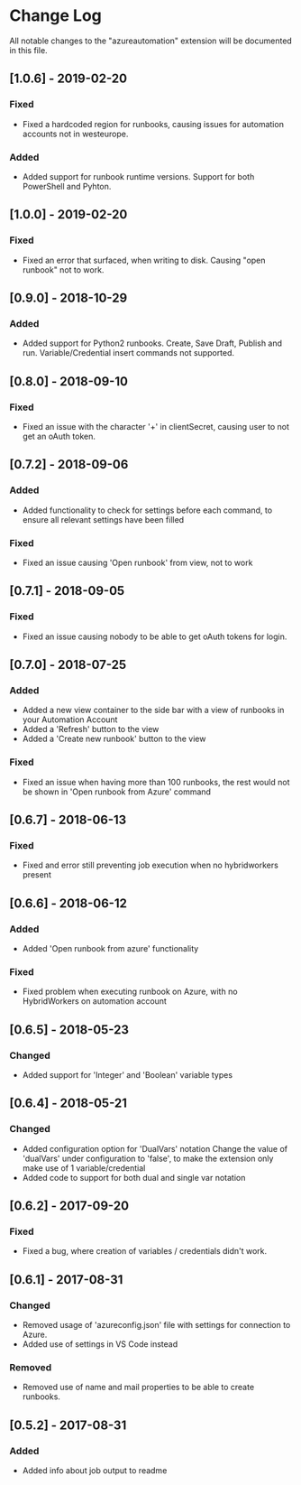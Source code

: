 # Change Log
All notable changes to the "azureautomation" extension will be documented in this file.

## [1.0.6] - 2019-02-20
### Fixed
 - Fixed a hardcoded region for runbooks, causing issues for automation accounts not in westeurope.

### Added
 - Added support for runbook runtime versions. Support for both PowerShell and Pyhton.

## [1.0.0] - 2019-02-20
### Fixed
 - Fixed an error that surfaced, when writing to disk. Causing "open runbook" not to work.

## [0.9.0] - 2018-10-29
### Added
 - Added support for Python2 runbooks. Create, Save Draft, Publish and run.
   Variable/Credential insert commands not supported.

## [0.8.0] - 2018-09-10
### Fixed
 - Fixed an issue with the character '+' in clientSecret, causing user to not get an oAuth token.
 
## [0.7.2] - 2018-09-06
### Added
 - Added functionality to check for settings before each command, to ensure all relevant settings have been filled
 
### Fixed
 - Fixed an issue causing 'Open runbook' from view, not to work

## [0.7.1] - 2018-09-05
### Fixed
 - Fixed an issue causing nobody to be able to get oAuth tokens for login.

## [0.7.0] - 2018-07-25
### Added
 - Added a new view container to the side bar with a view of runbooks in your Automation Account
 - Added a 'Refresh' button to the view
 - Added a 'Create new runbook' button to the view

### Fixed
 - Fixed an issue when having more than 100 runbooks, the rest would not be shown in 'Open runbook from Azure' command

## [0.6.7] - 2018-06-13
### Fixed
 - Fixed and error still preventing job execution when no hybridworkers present

## [0.6.6] - 2018-06-12
### Added
 - Added 'Open runbook from azure' functionality

### Fixed
 - Fixed problem when executing runbook on Azure, with no HybridWorkers on automation account

## [0.6.5] - 2018-05-23
### Changed
 - Added support for 'Integer' and 'Boolean' variable types

## [0.6.4] - 2018-05-21
### Changed
 - Added configuration option for 'DualVars' notation
    Change the value of 'dualVars' under configuration to 'false', to make the extension only make use of 1 variable/credential
 - Added code to support for both dual and single var notation

## [0.6.2] - 2017-09-20
### Fixed
 - Fixed a bug, where creation of variables / credentials didn't work.

## [0.6.1] - 2017-08-31
### Changed
 - Removed usage of 'azureconfig.json' file with settings for connection to Azure.
 - Added use of settings in VS Code instead

### Removed
 - Removed use of name and mail properties to be able to create runbooks.

## [0.5.2] - 2017-08-31
### Added
 - Added info about job output to readme
